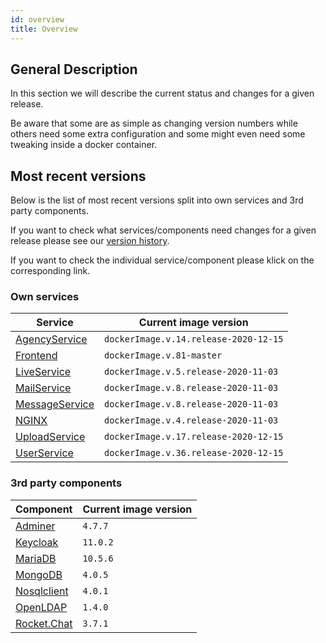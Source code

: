 ```yaml
---
id: overview
title: Overview
---
```


## General Description

In this section we will describe the current status and changes for a given release.

Be aware that some are as simple as changing version numbers while others need some extra configuration and some might even need some tweaking inside a docker container.

## Most recent versions

Below is the list of most recent versions split into own services and 3rd party components.

If you want to check what services/components need changes for a given release please see our [version history](../releases/versionhistory.md).

If you want to check the individual service/component please klick on the corresponding link.

### Own services
|Service|Current image version|
|--- |--- |
|[AgencyService](../releases/agencyservice.md)|`dockerImage.v.14.release-2020-12-15`|
|[Frontend](../releases/frontend.md)|`dockerImage.v.81-master`|
|[LiveService](../releases/liveservice.md)|`dockerImage.v.5.release-2020-11-03`|
|[MailService](../releases/mailservice.md)|`dockerImage.v.8.release-2020-11-03`|
|[MessageService](../releases/messageservice.md)|`dockerImage.v.8.release-2020-11-03`|
|[NGINX](../releases/nginx.md)|`dockerImage.v.4.release-2020-11-03`|
|[UploadService](../releases/uploadservice.md)|`dockerImage.v.17.release-2020-12-15`|
|[UserService](../releases/userservice.md)|`dockerImage.v.36.release-2020-12-15`|
 
### 3rd party components
|Component|Current image version|
|--- |--- |
|[Adminer](../releases/adminer.md)|`4.7.7`|
|[Keycloak](../releases/keycloak.md)|`11.0.2`|
|[MariaDB](../releases/mariadb.md)|`10.5.6`|
|[MongoDB](../releases/mongodb.md)|`4.0.5`|
|[Nosqlclient](../releases/nosqlclient.md)|`4.0.1`|
|[OpenLDAP](../releases/openldap.md)|`1.4.0`|
|[Rocket.Chat](../releases/rocketchat.md)|`3.7.1`|